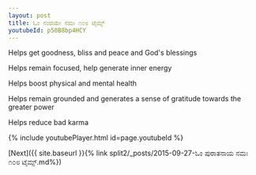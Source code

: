```yaml
---
layout: post
title: ಓಂ ನಂದಯೇ ನಮಃ ೧೦೮ ಟೈಮ್ಸ್
youtubeId: p50B8bp4HCY
---
```

 
 
Helps get goodness, bliss and peace and God's blessings
 
Helps remain focused, help generate inner energy 
 
Helps boost physical and mental health 
 
Helps remain grounded and generates a sense of gratitude towards the greater power 
 
Helps reduce bad karma
 
 
 
 


{% include youtubePlayer.html id=page.youtubeId %}
 
[Next]({{ site.baseurl }}{% link  split2/_posts/2015-09-27-ಓಂ ಪುರಾತನಾಯ ನಮಃ ೧೦೮ ಟೈಮ್ಸ್.md%})
 
